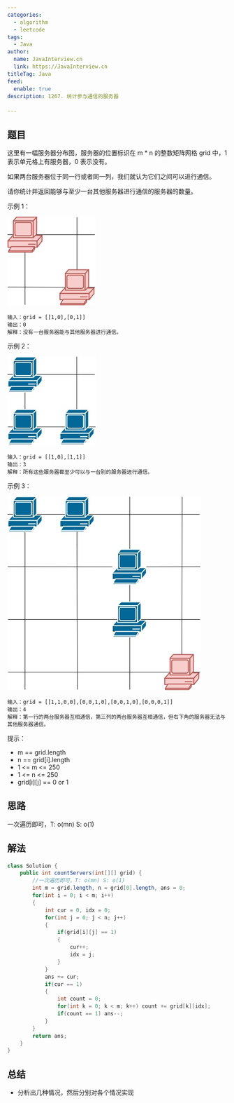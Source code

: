 ```yaml
---
categories:
  - algorithm
  - leetcode
tags:
  - Java
author: 
  name: JavaInterview.cn
  link: https://JavaInterview.cn
titleTag: Java
feed:
  enable: true
description: 1267. 统计参与通信的服务器

---
```


## 题目

这里有一幅服务器分布图，服务器的位置标识在 m * n 的整数矩阵网格 grid 中，1 表示单元格上有服务器，0 表示没有。

如果两台服务器位于同一行或者同一列，我们就认为它们之间可以进行通信。

请你统计并返回能够与至少一台其他服务器进行通信的服务器的数量。



示例 1：

![untitled-diagram-6.jpg](../../../media/pictures/leetcode/untitled-diagram-6.jpg)

    输入：grid = [[1,0],[0,1]]
    输出：0
    解释：没有一台服务器能与其他服务器进行通信。
示例 2：

![untitled-diagram-4-1.jpg](../../../media/pictures/leetcode/untitled-diagram-4-1.jpg)

    输入：grid = [[1,0],[1,1]]
    输出：3
    解释：所有这些服务器都至少可以与一台别的服务器进行通信。
示例 3：

![untitled-diagram-1-3.jpg](../../../media/pictures/leetcode/untitled-diagram-1-3.jpg)

    输入：grid = [[1,1,0,0],[0,0,1,0],[0,0,1,0],[0,0,0,1]]
    输出：4
    解释：第一行的两台服务器互相通信，第三列的两台服务器互相通信，但右下角的服务器无法与其他服务器通信。


提示：

* m == grid.length
* n == grid[i].length
* 1 <= m <= 250
* 1 <= n <= 250
* grid[i][j] == 0 or 1

## 思路

一次遍历即可，T: o(mn) S: o(1)

## 解法
```java
class Solution {
    public int countServers(int[][] grid) {
        //一次遍历即可，T: o(mn) S: o(1)
        int m = grid.length, n = grid[0].length, ans = 0;
        for(int i = 0; i < m; i++)
        {
            int cur = 0, idx = 0;
            for(int j = 0; j < n; j++)
            {
                if(grid[i][j] == 1)
                {
                    cur++;
                    idx = j;
                }
            }
            ans += cur;
            if(cur == 1)
            {
                int count = 0;
                for(int k = 0; k < m; k++) count += grid[k][idx];
                if(count == 1) ans--;
            }
        }
        return ans;
    }
}

```

## 总结

- 分析出几种情况，然后分别对各个情况实现 
